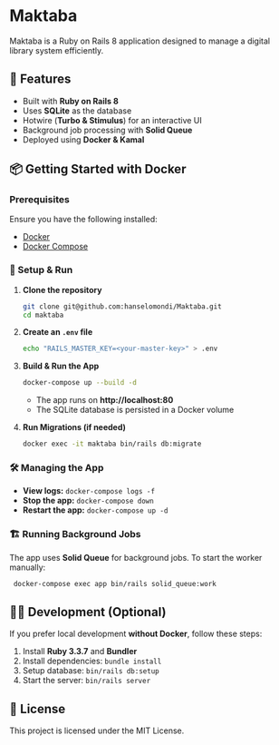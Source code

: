 # Maktaba

Maktaba is a Ruby on Rails 8 application designed to manage a digital library system efficiently.

## 🚀 Features
- Built with **Ruby on Rails 8**
- Uses **SQLite** as the database
- Hotwire (**Turbo & Stimulus**) for an interactive UI
- Background job processing with **Solid Queue**
- Deployed using **Docker & Kamal**

## 📦 Getting Started with Docker

### Prerequisites
Ensure you have the following installed:
- [Docker](https://docs.docker.com/get-docker/)
- [Docker Compose](https://docs.docker.com/compose/install/)

### 🔧 Setup & Run
1. **Clone the repository**
   ```sh
   git clone git@github.com:hanselomondi/Maktaba.git
   cd maktaba
   ```

2. **Create an `.env` file**
   ```sh
   echo "RAILS_MASTER_KEY=<your-master-key>" > .env
   ```

3. **Build & Run the App**
   ```sh
   docker-compose up --build -d
   ```
   - The app runs on **http://localhost:80**
   - The SQLite database is persisted in a Docker volume

4. **Run Migrations (if needed)**
   ```sh
   docker exec -it maktaba bin/rails db:migrate
   ```

### 🛠️ Managing the App
- **View logs:** `docker-compose logs -f`
- **Stop the app:** `docker-compose down`
- **Restart the app:** `docker-compose up -d`

### 🏗️ Running Background Jobs
The app uses **Solid Queue** for background jobs.
To start the worker manually:
```sh
 docker-compose exec app bin/rails solid_queue:work
```

## 🧑‍💻 Development (Optional)
If you prefer local development **without Docker**, follow these steps:
1. Install **Ruby 3.3.7** and **Bundler**
2. Install dependencies: `bundle install`
3. Setup database: `bin/rails db:setup`
4. Start the server: `bin/rails server`

## 📜 License
This project is licensed under the MIT License.

